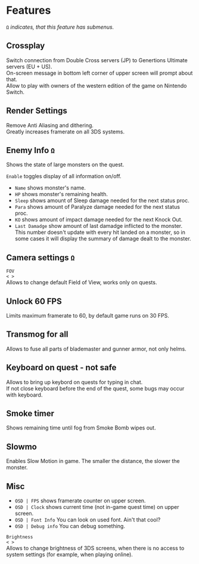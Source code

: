 # Features
`Ω` *indicates, that this feature has submenus.*
## Crossplay
Switch connection from Double Cross servers (JP) to Genertions Ultimate servers (EU + US).\
On-screen message in bottom left corner of upper screen will prompt about that.\
Allow to play with owners of the western edition of the game on Nintendo Switch.
## Render Settings
Remove Anti Aliasing and dithering.\
Greatly increases framerate on all 3DS systems.
## Enemy Info `Ω`
Shows the state of large monsters on the quest.

`Enable` toggles display of all information on/off.

* `Name` shows monster's name.
* `HP` shows monster's remaining health.
* `Sleep` shows amount of Sleep damage needed for the next status proc.
* `Para` shows amount of Paralyze damage needed for the next status proc.
* `KO` shows amount of impact damage needed for the next Knock Out.
* `Last Damadge` show amount of last damadge inflicted to the monster.
This number doesn't update with every hit landed on a monster, so in some cases it will display the summary of damage dealt to the monster.

## Camera settings `Ω`
`FOV`\
`< >`\
Allows to change default Field of View, works only on quests.

## Unlock 60 FPS
Limits maximum framerate to 60, by default game runs on 30 FPS.

## Transmog for all
Allows to fuse all parts of blademaster and gunner armor, not only helms.

## Keyboard on quest - not safe
Allows to bring up keybord on quests for typing in chat.\
If not close keyboard before the end of the quest, some bugs may occur with keyboard.

## Smoke timer
Shows remaining time until fog from Smoke Bomb wipes out.

## Slowmo
Enables Slow Motion in game. The smaller the distance, the slower the monster. 

## Misc
* `OSD | FPS` shows framerate counter on upper screen.
* `OSD | Clock` shows current time (not in-game quest time) on upper screen.
* `OSD | Font Info` You can look on used font. Ain't that cool?
* `OSD | Debug info` You can debug something.

`Brightness`\
`< >`\
Allows to change brightness of 3DS screens, when there is no access to system settings (for example, when playing online).
